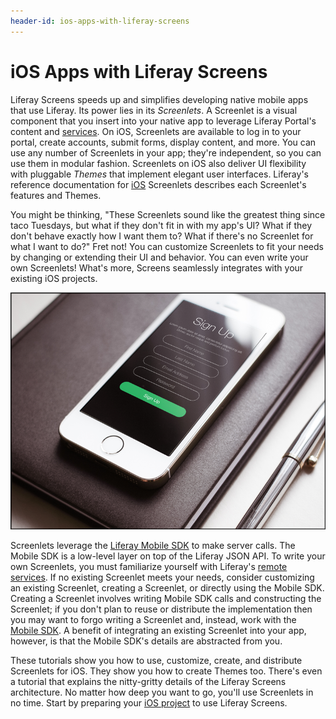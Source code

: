 ```yaml
---
header-id: ios-apps-with-liferay-screens
---
```


# iOS Apps with Liferay Screens

Liferay Screens speeds up and simplifies developing native mobile apps that use
Liferay. Its power lies in its *Screenlets*. A Screenlet is a visual component
that you insert into your native app to leverage Liferay Portal's content and
[services](/docs/7-0/tutorials/-/knowledge_base/t/invoking-remote-services). On
iOS, Screenlets are available to log in to your portal, create accounts, submit 
forms, display content, and more. You can use any number of Screenlets in your 
app; they're independent, so you can use them in modular fashion. Screenlets on 
iOS also deliver UI flexibility with pluggable *Themes* that implement elegant 
user interfaces. Liferay's reference documentation for
[iOS](/docs/7-0/reference/-/knowledge_base/r/screenlets-in-liferay-screens-for-ios) 
Screenlets describes each Screenlet's features and Themes. 

You might be thinking, "These Screenlets sound like the greatest thing since
taco Tuesdays, but what if they don't fit in with my app's UI? What if they
don't behave exactly how I want them to? What if there's no Screenlet for what I
want to do?" Fret not! You can customize Screenlets to fit your needs by
changing or extending their UI and behavior. You can even write your own
Screenlets! What's more, Screens seamlessly integrates with your existing iOS 
projects. 

![Figure 1: Here's an app that uses a Liferay Screens Sign Up Screenlet.](../../../images/screens-ios-intro.png)

Screenlets leverage the
[Liferay Mobile SDK](https://www.liferay.com/community/liferay-projects/liferay-mobile-sdk/overview)
to make server calls. The Mobile SDK is a low-level layer on top of the Liferay
JSON API. To write your own Screenlets, you must familiarize yourself with
Liferay's
[remote services](/docs/7-0/tutorials/-/knowledge_base/t/invoking-remote-services).
If no existing Screenlet meets your needs, consider customizing an existing
Screenlet, creating a Screenlet, or directly using the Mobile SDK. Creating a
Screenlet involves writing Mobile SDK calls and constructing the Screenlet; if
you don't plan to reuse or distribute the implementation then you may want to
forgo writing a Screenlet and, instead, work with the
[Mobile SDK](/docs/7-0/tutorials/-/knowledge_base/t/mobile-sdk). A benefit of
integrating an existing Screenlet into your app, however, is that the Mobile
SDK's details are abstracted from you. 

These tutorials show you how to use, customize, create, and distribute 
Screenlets for iOS. They show you how to create Themes too. There's even a 
tutorial that explains the nitty-gritty details of the Liferay Screens 
architecture. No matter how deep you want to go, you'll use Screenlets in no 
time. Start by preparing your
[iOS project](/docs/7-0/tutorials/-/knowledge_base/t/preparing-ios-projects-for-liferay-screens)
to use Liferay Screens. 
